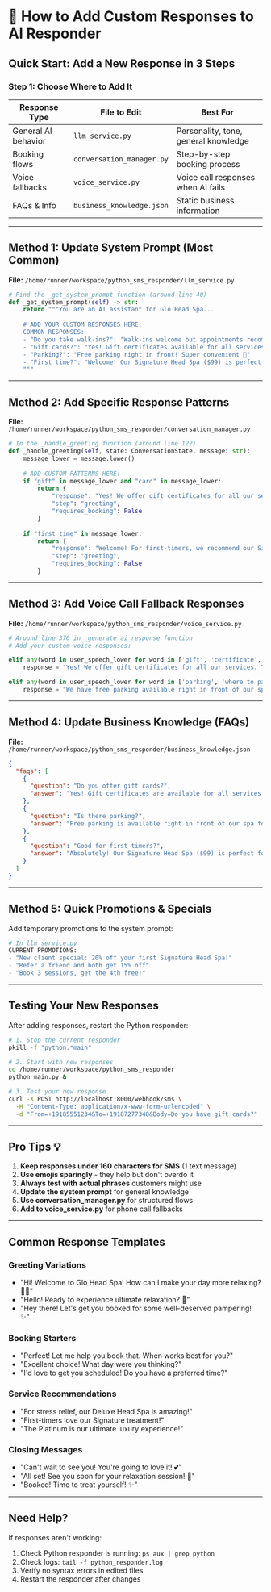 # 🎯 How to Add Custom Responses to AI Responder

## Quick Start: Add a New Response in 3 Steps

### Step 1: Choose Where to Add It

| Response Type | File to Edit | Best For |
|--------------|--------------|----------|
| General AI behavior | `llm_service.py` | Personality, tone, general knowledge |
| Booking flows | `conversation_manager.py` | Step-by-step booking process |
| Voice fallbacks | `voice_service.py` | Voice call responses when AI fails |
| FAQs & Info | `business_knowledge.json` | Static business information |

---

## Method 1: Update System Prompt (Most Common)

**File:** `/home/runner/workspace/python_sms_responder/llm_service.py`

```python
# Find the _get_system_prompt function (around line 40)
def _get_system_prompt(self) -> str:
    return """You are an AI assistant for Glo Head Spa...
    
    # ADD YOUR CUSTOM RESPONSES HERE:
    COMMON RESPONSES:
    - "Do you take walk-ins?": "Walk-ins welcome but appointments recommended! 📅"
    - "Gift cards?": "Yes! Gift certificates available for all services 🎁"
    - "Parking?": "Free parking right in front! Super convenient 🚗"
    - "First time?": "Welcome! Our Signature Head Spa ($99) is perfect for first-timers!"
    """
```

---

## Method 2: Add Specific Response Patterns

**File:** `/home/runner/workspace/python_sms_responder/conversation_manager.py`

```python
# In the _handle_greeting function (around line 122)
def _handle_greeting(self, state: ConversationState, message: str):
    message_lower = message.lower()
    
    # ADD CUSTOM PATTERNS HERE:
    if "gift" in message_lower and "card" in message_lower:
        return {
            "response": "Yes! We offer gift certificates for all our services! Perfect for any occasion 🎁✨",
            "step": "greeting",
            "requires_booking": False
        }
    
    if "first time" in message_lower:
        return {
            "response": "Welcome! For first-timers, we recommend our Signature Head Spa ($99). It's the perfect introduction to our services! Ready to book? 💆‍♀️",
            "step": "greeting",
            "requires_booking": False
        }
```

---

## Method 3: Add Voice Call Fallback Responses

**File:** `/home/runner/workspace/python_sms_responder/voice_service.py`

```python
# Around line 370 in _generate_ai_response function
# Add your custom voice responses:

elif any(word in user_speech_lower for word in ['gift', 'certificate', 'gift card']):
    response = "Yes! We offer gift certificates for all our services. They make perfect gifts for birthdays, holidays, or just to show someone you care. Would you like to purchase one?"

elif any(word in user_speech_lower for word in ['parking', 'where to park']):
    response = "We have free parking available right in front of our spa! It's very convenient and easy to find. Would you like directions to our location?"
```

---

## Method 4: Update Business Knowledge (FAQs)

**File:** `/home/runner/workspace/python_sms_responder/business_knowledge.json`

```json
{
  "faqs": [
    {
      "question": "Do you offer gift cards?",
      "answer": "Yes! Gift certificates are available for all services and make perfect gifts! 🎁"
    },
    {
      "question": "Is there parking?",
      "answer": "Free parking is available right in front of our spa for your convenience!"
    },
    {
      "question": "Good for first timers?",
      "answer": "Absolutely! Our Signature Head Spa ($99) is perfect for first-time visitors!"
    }
  ]
}
```

---

## Method 5: Quick Promotions & Specials

Add temporary promotions to the system prompt:

```python
# In llm_service.py
CURRENT PROMOTIONS:
- "New client special: 20% off your first Signature Head Spa!"
- "Refer a friend and both get 15% off"
- "Book 3 sessions, get the 4th free!"
```

---

## Testing Your New Responses

After adding responses, restart the Python responder:

```bash
# 1. Stop the current responder
pkill -f "python.*main"

# 2. Start with new responses
cd /home/runner/workspace/python_sms_responder
python main.py &

# 3. Test your new response
curl -X POST http://localhost:8000/webhook/sms \
  -H "Content-Type: application/x-www-form-urlencoded" \
  -d "From=+19185551234&To=+19187277348&Body=Do you have gift cards?"
```

---

## Pro Tips 💡

1. **Keep responses under 160 characters for SMS** (1 text message)
2. **Use emojis sparingly** - they help but don't overdo it
3. **Always test with actual phrases** customers might use
4. **Update the system prompt** for general knowledge
5. **Use conversation_manager.py** for structured flows
6. **Add to voice_service.py** for phone call fallbacks

---

## Common Response Templates

### Greeting Variations
- "Hi! Welcome to Glo Head Spa! How can I make your day more relaxing? 💆‍♀️"
- "Hello! Ready to experience ultimate relaxation? 🌟"
- "Hey there! Let's get you booked for some well-deserved pampering! ✨"

### Booking Starters
- "Perfect! Let me help you book that. When works best for you?"
- "Excellent choice! What day were you thinking?"
- "I'd love to get you scheduled! Do you have a preferred time?"

### Service Recommendations
- "For stress relief, our Deluxe Head Spa is amazing!"
- "First-timers love our Signature treatment!"
- "The Platinum is our ultimate luxury experience!"

### Closing Messages
- "Can't wait to see you! You're going to love it! 💕"
- "All set! See you soon for your relaxation session! 🌸"
- "Booked! Time to treat yourself! ✨"

---

## Need Help?

If responses aren't working:
1. Check Python responder is running: `ps aux | grep python`
2. Check logs: `tail -f python_responder.log`
3. Verify no syntax errors in edited files
4. Restart the responder after changes



